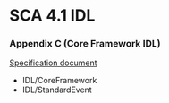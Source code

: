 # SCA 4.1 IDL

### Appendix C (Core Framework IDL)

[Specification document](https://www.jtnc.mil/Resources-Catalog/Resource-Catalog-Article-View/Article/2083284/sca-41-appendix-c-core-framework-idl/)

- IDL/CoreFramework
- IDL/StandardEvent